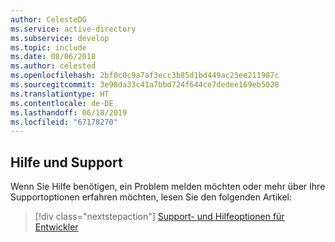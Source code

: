 ```yaml
---
author: CelesteDG
ms.service: active-directory
ms.subservice: develop
ms.topic: include
ms.date: 08/06/2018
ms.author: celested
ms.openlocfilehash: 2bf0c0c9a7af3ecc3b85d1bd449ac25ee211987c
ms.sourcegitcommit: 3e98da33c41a7bbd724f644ce7dedee169eb5028
ms.translationtype: HT
ms.contentlocale: de-DE
ms.lasthandoff: 06/18/2019
ms.locfileid: "67178270"
---
```

## <a name="help-and-support"></a>Hilfe und Support

Wenn Sie Hilfe benötigen, ein Problem melden möchten oder mehr über Ihre Supportoptionen erfahren möchten, lesen Sie den folgenden Artikel:

> [!div class="nextstepaction"]
> [Support- und Hilfeoptionen für Entwickler](../articles/active-directory/develop/developer-support-help-options.md)
